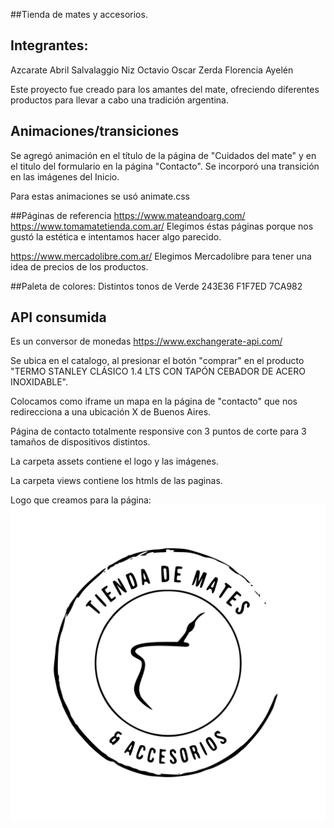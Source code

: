 ##Tienda de mates y accesorios.

## Integrantes:
Azcarate Abril
Salvalaggio Niz Octavio Oscar
Zerda Florencia Ayelén

Este proyecto fue creado para los amantes del mate, ofreciendo diferentes productos para llevar a cabo una tradición argentina.


## Animaciones/transiciones
Se agregó animación en el título de la página de "Cuidados del mate" y en el titulo del formulario en la página "Contacto".
Se incorporó una transición en las imágenes del Inicio.

Para estas animaciones se usó animate.css

##Páginas de referencia
https://www.mateandoarg.com/
https://www.tomamatetienda.com.ar/
Elegimos éstas páginas porque nos gustó la estética e intentamos hacer algo parecido.

https://www.mercadolibre.com.ar/
Elegimos Mercadolibre para tener una idea de precios de los productos.


##Paleta de colores: Distintos tonos de Verde
243E36
F1F7ED
7CA982

## API consumida
Es un conversor de monedas
https://www.exchangerate-api.com/

Se ubica en el catalogo, al presionar el botón "comprar" en el producto "TERMO STANLEY CLÁSICO 1.4 LTS CON TAPÓN CEBADOR DE ACERO INOXIDABLE".

Colocamos como iframe un mapa en la página de "contacto" que nos redirecciona a una ubicación X de Buenos Aires. 

Página de contacto totalmente responsive con 3 puntos de corte para 3 tamaños de dispositivos distintos. 

La carpeta assets contiene el logo y las imágenes.

La carpeta views contiene los htmls de las paginas.


Logo que creamos para la página:
![Screenshoot](./assets/logo3.svg) 



